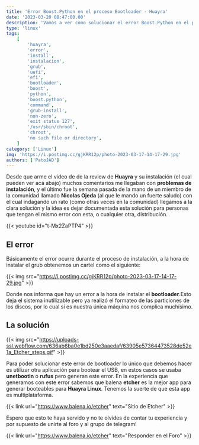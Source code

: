 ```yaml
---
title: 'Error Boost.Python en el proceso Bootloader - Huayra'
date: '2023-03-20 08:47:00.00'
description: 'Vamos a ver como solucionar el error Boost.Python en el proceso Bootloader en huayra durante la instlacion'
type: 'linux'
tags:
    [
        'huayra',
        'error',
        'install',
        'instalacion',
        'grub',
        'uefi',
        'efi',
        'bootloader',
        'boost',
        'python',
        'boost.python',
        'command',
        'grub-install',
        'non-zero',
        'exit status 127',
        '/usr/sbin/chroot',
        'chroot',
        'no such file or directory',
    ]
category: ['Linux']
img: 'https://i.postimg.cc/gjKRR12p/photo-2023-03-17-14-17-29.jpg'
authors: ['PatoJAD']
---
```


Desde que arme el video de de la review de **Huayra** y su instalación (el cual pueden ver acá abajo) muchos comentarios me llegaban con **problemas de instalación**, y el último fue la semana pasada de la mano de un miembro de la comunidad llamado **Nicolas Ojeda** (al que le mando un fuerte saludo) con el cual indagando un rato (como otras veces en la comunidad) llegamos a la clara solución y la idea es dejar documentada esta solución para personas que tengan el mismo error con esta, o cualquier otra, distribución.

{{< youtube id="t-Mx2ZaPTP4" >}}

## El error

Básicamente el error ocurre durante el proceso de instalación, a la hora de instalar el grub obtenemos un cartel como el siguiente:

{{< img src="https://i.postimg.cc/gjKRR12p/photo-2023-03-17-14-17-29.jpg" >}}

Donde nos informa que hay un error a la hora de instalar el **bootloader**.Esto deja el sistema inutilizable pero ya realizó el formateo de las particiones de los discos, por lo cual si es nuestra única máquina nos complica muchísimo.

## La solución

{{< img src="https://uploads-ssl.webflow.com/636ab6ba0e1bd250e3aaedaf/63905e57364473528de52e1a_Etcher_steps.gif" >}}

Para poder solucionar este error de bootloader lo único que debemos hacer es utilizar otra aplicación para bootear el USB, en estos casos se usaba **unetbootin** o **rufus** pero generan este error. En la experiencia que generamos con este error sabemos que balena **etcher** es la mejor app para generar booteables para **Huayra Linux**. Tenemos la suerte de que esta app es multiplataforma.

{{< link url="https://www.balena.io/etcher" text="Sitio de Etcher" >}}

Espero que esto te haya servido y no te olvides de contar tu experiencia y por supuesto de unirte al foro y al grupo de telegram!

{{< link url="https://www.balena.io/etcher" text="Responder en el Foro" >}}
